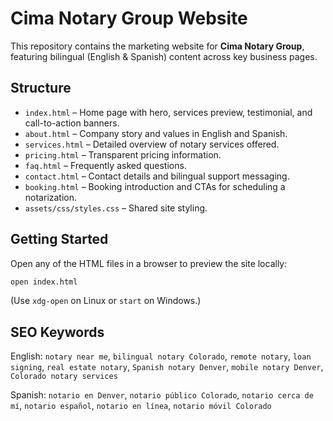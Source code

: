 # Cima Notary Group Website

This repository contains the marketing website for **Cima Notary Group**, featuring bilingual (English &amp; Spanish) content across key business pages.

## Structure

- `index.html` – Home page with hero, services preview, testimonial, and call-to-action banners.
- `about.html` – Company story and values in English and Spanish.
- `services.html` – Detailed overview of notary services offered.
- `pricing.html` – Transparent pricing information.
- `faq.html` – Frequently asked questions.
- `contact.html` – Contact details and bilingual support messaging.
- `booking.html` – Booking introduction and CTAs for scheduling a notarization.
- `assets/css/styles.css` – Shared site styling.

## Getting Started

Open any of the HTML files in a browser to preview the site locally:

```bash
open index.html
```

(Use `xdg-open` on Linux or `start` on Windows.)

## SEO Keywords

English: `notary near me`, `bilingual notary Colorado`, `remote notary`, `loan signing`, `real estate notary`, `Spanish notary Denver`, `mobile notary Denver`, `Colorado notary services`

Spanish: `notario en Denver`, `notario público Colorado`, `notario cerca de mí`, `notario español`, `notario en línea`, `notario móvil Colorado`
